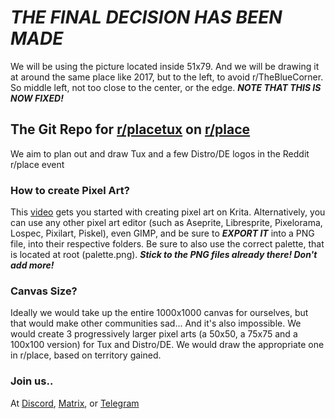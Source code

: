 # ***THE FINAL DECISION HAS BEEN MADE***
We will be using the picture located inside 51x79. And we will be drawing it at around the same place like 2017, but to the left, to avoid r/TheBlueCorner. So middle left, not too close to the center, or the edge. ***NOTE THAT THIS IS NOW FIXED!***

## The Git Repo for [r/placetux](reddit.com/r/placetux) on [r/place](reddit.com/r/place)
We aim to plan out and draw Tux and a few Distro/DE logos in the Reddit r/place event

### How to create Pixel Art?
This [video](https://www.youtube.com/watch?v=u4MWAj6ukm0) gets you started with creating pixel art on Krita. Alternatively, you can use any other pixel art editor (such as Aseprite, Libresprite, Pixelorama, Lospec, Pixilart, Piskel), even GIMP, and be sure to ***EXPORT IT*** into a PNG file, into their respective folders. Be sure to also use the correct palette, that is located at root (palette.png). ***Stick to the PNG files already there! Don't add more!***

### Canvas Size?
Ideally we would take up the entire 1000x1000 canvas for ourselves, but that would make other communities sad... And it's also impossible. We would create 3 progressively larger pixel arts (a 50x50, a 75x75 and a 100x100 version) for Tux and Distro/DE. We would draw the appropriate one in r/place, based on territory gained.

### Join us..
At [Discord](https://discord.gg/cYB7GjWNp8), [Matrix](https://matrix.to/#/#placetux:matrix.org), or [Telegram](https://t.me/+ykZ9LXrdFJZkNzRh)
